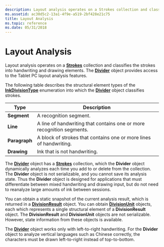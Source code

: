 ```yaml
---
description: Layout analysis operates on a Strokes collection and classifies the strokes into handwriting and drawing elements. The Divider object provides access to the Tablet PC layout analysis features.
ms.assetid: ac30d5c2-13a1-4f9e-a519-2bf428e21c75
title: Layout Analysis
ms.topic: reference
ms.date: 05/31/2018
---
```


# Layout Analysis

Layout analysis operates on a [**Strokes**](/previous-versions/windows/desktop/legacy/ms703293(v=vs.85)) collection and classifies the strokes into handwriting and drawing elements. The [**Divider**](inkdivider-class.md) object provides access to the Tablet PC layout analysis features.

The following table describes the structural element types of the [**InkDivisionType**](/windows/win32/api/msinkaut15/ne-msinkaut15-inkdivisiontype) enumeration into which the [**Divider**](inkdivider-class.md) object classifies strokes.



| Type          | Description                                                                      |
|---------------|----------------------------------------------------------------------------------|
| **Segment**   | A recognition segment.<br/>                                                |
| **Line**      | A line of handwriting that contains one or more recognition segments.<br/> |
| **Paragraph** | A block of strokes that contains one or more lines of handwriting.<br/>    |
| **Drawing**   | Ink that is not handwriting.<br/>                                          |



 

The [**Divider**](inkdivider-class.md) object has a [**Strokes**](/previous-versions/windows/desktop/legacy/ms703293(v=vs.85)) collection, which the **Divider** object dynamically analyzes each time you add to or delete from the collection. The **Divider** object is not serializable, and you cannot save its analysis state. Thus the **Divider** object is designed for applications that must differentiate between mixed handwriting and drawing input, but do not need to reanalyze large amounts of ink between sessions.

You can obtain a static snapshot of the current analysis result, which is returned in a [**DivisionResult**](/windows/desktop/api/msinkaut15/nn-msinkaut15-iinkdivisionresult) object. You can obtain [**DivisionUnit**](/windows/desktop/api/msinkaut15/nn-msinkaut15-iinkdivisionunit) objects, each which represents a single structural element of a **DivisionResult** object. The **DivisionResult** and **DivisionUnit** objects are not serializable. However, state information from these objects is available.

The [**Divider**](inkdivider-class.md) object works only with left-to-right handwriting. For the **Divider** object to analyze vertical languages such as Chinese correctly, the characters must be drawn left-to-right instead of top-to-bottom.

 

